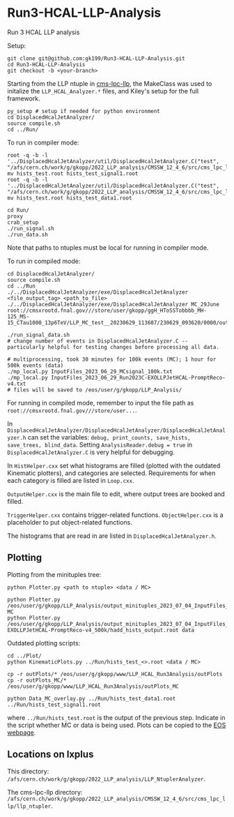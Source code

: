 # Run3-HCAL-LLP-Analysis
Run 3 HCAL LLP analysis

Setup:
```
git clone git@github.com:gk199/Run3-HCAL-LLP-Analysis.git
cd Run3-HCAL-LLP-Analysis
git checkout -b <your-branch>
```

Starting from the LLP ntuple in [cms-lpc-llp](https://github.com/cms-lpc-llp/llp_ntupler/tree/run3_GKdev_2022HCAL), the MakeClass was used to initalize the `LLP_HCAL_Analyzer.*` files, and Kiley's setup for the full framework. 

```
py_setup # setup if needed for python environment 
cd DisplacedHcalJetAnalyzer/
source compile.sh 
cd ../Run/
```
To run in compiler mode:
```
root -q -b -l '../DisplacedHcalJetAnalyzer/util/DisplacedHcalJetAnalyzer.C("test", "/afs/cern.ch/work/g/gkopp/2022_LLP_analysis/CMSSW_12_4_6/src/cms_lpc_llp/llp_ntupler/run/ntuple_output_test_signal1.root")'
mv hists_test.root hists_test_signal1.root
root -q -b -l '../DisplacedHcalJetAnalyzer/util/DisplacedHcalJetAnalyzer.C("test", "/afs/cern.ch/work/g/gkopp/2022_LLP_analysis/CMSSW_12_4_6/src/cms_lpc_llp/llp_ntupler/run/ntuple_output_test_data1.root")'
mv hists_test.root hists_test_data1.root

cd Run/
proxy
crab_setup
./run_signal.sh
./run_data.sh
```
Note that paths to ntuples must be local for running in compiler mode.

To run in compiled mode:
```
cd DisplacedHcalJetAnalyzer/
source compile.sh 
cd ../Run
./../DisplacedHcalJetAnalyzer/exe/DisplacedHcalJetAnalyzer <file_output_tag> <path_to_file>
./../DisplacedHcalJetAnalyzer/exe/DisplacedHcalJetAnalyzer MC_29June root://cmsxrootd.fnal.gov///store/user/gkopp/ggH_HToSSTobbbb_MH-125_MS-15_CTau1000_13p6TeV/LLP_MC_test__20230629_113607/230629_093620/0000/output_24.root

./run_signal_data.sh
# change number of events in DisplacedHcalJetAnalyzer.C -- particularly helpful for testing changes before processing all data. 

# multiprocessing, took 30 minutes for 100k events (MC); 1 hour for 500k events (data)
./mp_local.py InputFiles_2023_06_29_MCsignal_100k.txt
./mp_local.py InputFiles_2023_06_29_Run2023C-EXOLLPJetHCAL-PromptReco-v4.txt
# files will be saved to /eos/user/g/gkopp/LLP_Analysis/
```
For running in compiled mode, remember to input the file path as `root://cmsxrootd.fnal.gov///store/user...`.

In `DisplacedHcalJetAnalyzer/DisplacedHcalJetAnalyzer/DisplacedHcalJetAnalyzer.h` can set the variables: `debug, print_counts, save_hists, save_trees, blind_data`. Setting `AnalysisReader.debug = true` in `DisplacedHcalJetAnalyzer.C` is very helpful for debugging. 

In `HistHelper.cxx` set what histograms are filled (plotted with the outdated Kinematic plotters), and categories are selected. Requirements for when each category is filled are listed in `Loop.cxx`.

`OutputHelper.cxx` is the main file to edit, where output trees are booked and filled. 

`TriggerHelper.cxx` contains trigger-related functions. `ObjectHelper.cxx` is a placeholder to put object-related functions.

The histograms that are read in are listed in `DisplacedHcalJetAnalyzer.h`. 

## Plotting
Plotting from the minituples tree:
```
python Plotter.py <path to ntuple> <data / MC>

python Plotter.py /eos/user/g/gkopp/LLP_Analysis/output_minituples_2023_07_04_InputFiles_2023_06_29_MCsignal_100k/hadd_hists_output.root MC
python Plotter.py /eos/user/g/gkopp/LLP_Analysis/output_minituples_2023_07_04_InputFiles_2023_06_29_Run2023C-EXOLLPJetHCAL-PromptReco-v4_500k/hadd_hists_output.root data
```

Outdated plotting scripts:
```
cd ../Plot/
python KinematicPlots.py ../Run/hists_test_<>.root <data / MC>

cp -r outPlots/* /eos/user/g/gkopp/www/LLP_HCAL_Run3Analysis/outPlots
cp -r outPlots_MC/* /eos/user/g/gkopp/www/LLP_HCAL_Run3Analysis/outPlots_MC

python Data_MC_overlay.py ../Run/hists_test_data1.root ../Run/hists_test_signal1.root
```
where `../Run/hists_test.root` is the output of the previous step. Indicate in the script whether MC or data is being used. Plots can be copied to the [EOS webpage](https://gkopp.web.cern.ch/gkopp/LLP_HCAL_Run3Analysis/outPlots/).

## Locations on lxplus
This directory: `/afs/cern.ch/work/g/gkopp/2022_LLP_analysis/LLP_NtuplerAnalyzer`.

The cms-lpc-llp directory: `/afs/cern.ch/work/g/gkopp/2022_LLP_analysis/CMSSW_12_4_6/src/cms_lpc_llp/llp_ntupler`.